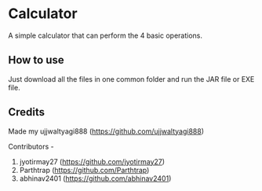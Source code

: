 # Calculator

A simple calculator that can perform the 4 basic operations.

## How to use

Just download all the files in one common folder and run the JAR file or EXE file.

## Credits

Made my ujjwaltyagi888 (https://github.com/ujjwaltyagi888)

Contributors -

1) jyotirmay27 (https://github.com/jyotirmay27)
2) Parthtrap (https://github.com/Parthtrap)
3) abhinav2401 (https://github.com/abhinav2401)

